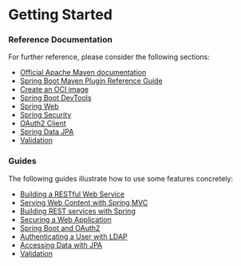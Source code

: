 # Getting Started

### Reference Documentation
For further reference, please consider the following sections:

* [Official Apache Maven documentation](https://maven.apache.org/guides/index.html)
* [Spring Boot Maven Plugin Reference Guide](https://docs.spring.io/spring-boot/docs/3.1.6/maven-plugin/reference/html/)
* [Create an OCI image](https://docs.spring.io/spring-boot/docs/3.1.6/maven-plugin/reference/html/#build-image)
* [Spring Boot DevTools](https://docs.spring.io/spring-boot/docs/3.1.6/reference/htmlsingle/index.html#using.devtools)
* [Spring Web](https://docs.spring.io/spring-boot/docs/3.1.6/reference/htmlsingle/index.html#web)
* [Spring Security](https://docs.spring.io/spring-boot/docs/3.1.6/reference/htmlsingle/index.html#web.security)
* [OAuth2 Client](https://docs.spring.io/spring-boot/docs/3.1.6/reference/htmlsingle/index.html#web.security.oauth2.client)
* [Spring Data JPA](https://docs.spring.io/spring-boot/docs/3.1.6/reference/htmlsingle/index.html#data.sql.jpa-and-spring-data)
* [Validation](https://docs.spring.io/spring-boot/docs/3.1.6/reference/htmlsingle/index.html#io.validation)

### Guides
The following guides illustrate how to use some features concretely:

* [Building a RESTful Web Service](https://spring.io/guides/gs/rest-service/)
* [Serving Web Content with Spring MVC](https://spring.io/guides/gs/serving-web-content/)
* [Building REST services with Spring](https://spring.io/guides/tutorials/rest/)
* [Securing a Web Application](https://spring.io/guides/gs/securing-web/)
* [Spring Boot and OAuth2](https://spring.io/guides/tutorials/spring-boot-oauth2/)
* [Authenticating a User with LDAP](https://spring.io/guides/gs/authenticating-ldap/)
* [Accessing Data with JPA](https://spring.io/guides/gs/accessing-data-jpa/)
* [Validation](https://spring.io/guides/gs/validating-form-input/)

